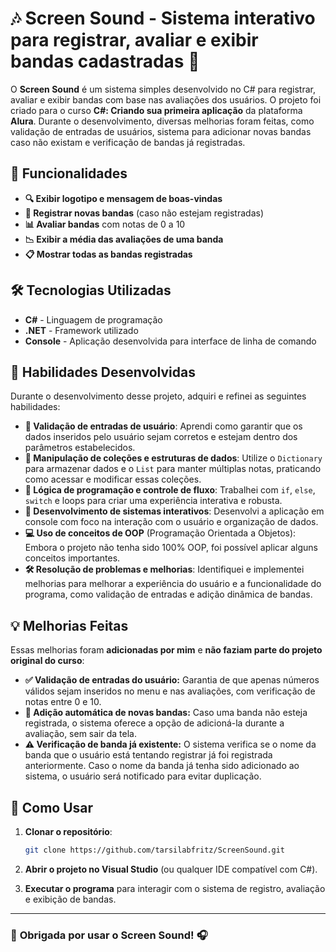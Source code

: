 # 🎶 Screen Sound - Sistema interativo para registrar, avaliar e exibir bandas cadastradas 🎵

O **Screen Sound** é um sistema simples desenvolvido no C# para registrar, avaliar e exibir bandas com base nas avaliações dos usuários. O projeto foi criado para o curso **C#: Criando sua primeira aplicação** da plataforma **Alura**. Durante o desenvolvimento, diversas melhorias foram feitas, como validação de entradas de usuários, sistema para adicionar novas bandas caso não existam e verificação de bandas já registradas.

## 🔧 Funcionalidades

- **🔍 Exibir logotipo e mensagem de boas-vindas**
- **📝 Registrar novas bandas** (caso não estejam registradas)
- **📊 Avaliar bandas** com notas de 0 a 10
- **📉 Exibir a média das avaliações de uma banda**
- **📋 Mostrar todas as bandas registradas**

## 🛠 Tecnologias Utilizadas

- **C#** - Linguagem de programação
- **.NET** - Framework utilizado
- **Console** - Aplicação desenvolvida para interface de linha de comando

## 🧠 Habilidades Desenvolvidas

Durante o desenvolvimento desse projeto, adquiri e refinei as seguintes habilidades:

- **🔢 Validação de entradas de usuário**: Aprendi como garantir que os dados inseridos pelo usuário sejam corretos e estejam dentro dos parâmetros estabelecidos.
- **🔧 Manipulação de coleções e estruturas de dados**: Utilize o `Dictionary` para armazenar dados e o `List` para manter múltiplas notas, praticando como acessar e modificar essas coleções.
- **📜 Lógica de programação e controle de fluxo**: Trabalhei com `if`, `else`, `switch` e loops para criar uma experiência interativa e robusta.
- **📱 Desenvolvimento de sistemas interativos**: Desenvolvi a aplicação em console com foco na interação com o usuário e organização de dados.
- **💻 Uso de conceitos de OOP** (Programação Orientada a Objetos): Embora o projeto não tenha sido 100% OOP, foi possível aplicar alguns conceitos importantes.
- **🛠 Resolução de problemas e melhorias**: Identifiquei e implementei melhorias para melhorar a experiência do usuário e a funcionalidade do programa, como validação de entradas e adição dinâmica de bandas.

## 💡 Melhorias Feitas
Essas melhorias foram **adicionadas por mim** e **não faziam parte do projeto original do curso**:
- **✅ Validação de entradas do usuário:** Garantia de que apenas números válidos sejam inseridos no menu e nas avaliações, com verificação de notas entre 0 e 10.
- **🎸 Adição automática de novas bandas:** Caso uma banda não esteja registrada, o sistema oferece a opção de adicioná-la durante a avaliação, sem sair da tela.
- **⚠️ Verificação de banda já existente:** O sistema verifica se o nome da banda que o usuário está tentando registrar já foi registrada anteriormente. Caso o nome da banda já tenha sido adicionado ao sistema, o usuário será notificado para evitar duplicação.

## 🚀 Como Usar

1. **Clonar o repositório**:
    ```bash
    git clone https://github.com/tarsilabfritz/ScreenSound.git
    ```

2. **Abrir o projeto no Visual Studio** (ou qualquer IDE compatível com C#).

3. **Executar o programa** para interagir com o sistema de registro, avaliação e exibição de bandas.

---

### 🖤 **Obrigada por usar o Screen Sound!** 🎧
